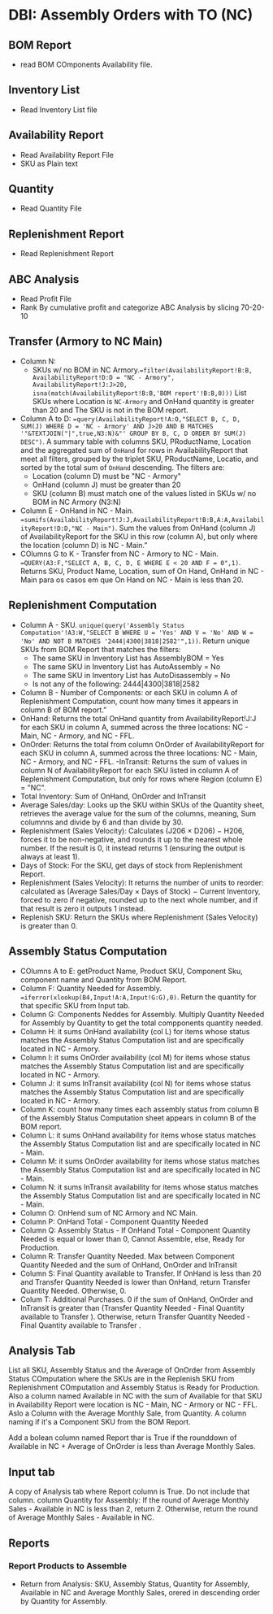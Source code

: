 # DBI: Assembly Orders with TO (NC)

## BOM Report
- read BOM COmponents Availability file.

## Inventory List
- Read Inventory List file

##  Availability Report
- Read Availability Report File
- SKU as Plain text

## Quantity
- Read Quantity File

## Replenishment Report
- Read Replenishment Report

## ABC Analysis
- Read Profit File
- Rank By cumulative profit and categorize ABC Analysis by slicing 70-20-10

## Transfer (Armory to NC Main)
- Column N:
  - SKUs w/ no BOM in NC Armory.`=filter(AvailabilityReport!B:B, AvailabilityReport!D:D = "NC - Armory", AvailabilityReport!J:J>20, isna(match(AvailabilityReport!B:B,'BOM report'!B:B,0)))` List SKUs where Location is `NC-Armory`  and OnHand quantity is greater than 20 and The SKU is not in the BOM report.
- Column A to D: `=query(AvailabilityReport!A:O,"SELECT B, C, D, SUM(J) WHERE D = 'NC - Armory' AND J>20 AND B MATCHES '"&TEXTJOIN("|",true,N3:N)&"' GROUP BY B, C, D ORDER BY SUM(J) DESC")`. A summary table with columns SKU, PRoductName, Location and the aggregated sum of `OnHand` for rows in AvailabilityReport that meet all filters, grouped by the triplet SKU, PRoductName, Locatio, and sorted by the total sum of `OnHand`  descending. The filters are:
  - Location (column D) must be "NC - Armory"
  - OnHand (column J) must be greater than 20
  - SKU (column B) must match one of the values listed in SKUs w/ no BOM in NC Armory (N3:N)
- Column E - OnHand in NC - Main. `=sumifs(AvailabilityReport!J:J,AvailabilityReport!B:B,A:A,AvailabilityReport!D:D,"NC - Main")`. Sum the values from OnHand (column J) of AvailabilityReport for the SKU in this row (column A), but only where the location (column D) is NC - Main.”
- COlumns G to K - Transfer from NC - Armory to NC - Main. `=QUERY(A3:F,"SELECT A, B, C, D, E WHERE E < 20 AND F = 0",1)`. Returns SKU, Product Name, Location, sum of On Hand, OnHand in NC - Main para os casos em que On Hand on NC - Main is less than 20.

## Replenishment Computation
- Column A - SKU. `unique(query('Assembly Status Computation'!A3:W,"SELECT B WHERE U = 'Yes' AND V = 'No' AND W = 'No' AND NOT B MATCHES '2444|4300|3818|2582'",1))`. Return unique SKUs from BOM Report that matches the filters:
  - The same SKU in Inventory List has AssemblyBOM = Yes
  - The same SKU in Inventory List has AutoAssembly = No
  - The same SKU in Inventory List has AutoDisassembly = No
  - Is not any of the following: 2444|4300|3818|2582
- Column B - Number of Components: or each SKU in column A of Replenishment Computation, count how many times it appears in column B of BOM report.”
- OnHand: Returns the total OnHand quantity from AvailabilityReport!J:J for each SKU in column A, summed across the three locations: NC - Main, NC - Armory, and NC - FFL.
- OnOrder: Returns the total from column OnOrder of AvailabilityReport for each SKU in column A, summed across the three locations: NC - Main, NC - Armory, and NC - FFL.
-InTransit: Returns the sum of values in column N of AvailabilityReport for each SKU listed in column A of Replenishment Computation, but only for rows where Region (column E) = "NC".
- Total Inventory: Sum of OnHand, OnOrder and InTransit
- Average Sales/day: Looks up the SKU within SKUs of the Quantity sheet, retrieves the average value for the sum of the columns, meaning, Sum columnns and divide by 6 and than divide by 30. 
- Replenishment (Sales Velocity): Calculates (J206 × D206) − H206, forces it to be non-negative, and rounds it up to the nearest whole number. If the result is 0, it instead returns 1 (ensuring the output is always at least 1).
- Days of Stock: For the SKU, get days of stock from Replenishment Report.
- Replenishment (Sales Velocity): It returns the number of units to reorder: calculated as (Average Sales/Day × Days of Stock) − Current Inventory, forced to zero if negative, rounded up to the next whole number, and if that result is zero it outputs 1 instead.
- Replenish SKU: Return the SKUs where Replenishment (Sales Velocity) is greater than 0.

## Assembly Status Computation
- COlumns A to E: getProduct Name, Product SKU, Component Sku, component name and Quantity from BOM Report.
- Column F: Quantity Needed for Assembly. `=iferror(xlookup(B4,Input!A:A,Input!G:G),0)`. Return the quantity for that specific SKU from Input tab.
- Column G: Components Neddes for Assembly. Multiply Quantity Needed for Assembly by Quantity to get the total compponents quantity needed.
- Column H: it sums OnHand availability (col L) for items whose status matches the Assembly Status Computation list and are specifically located in NC - Armory.
- Column I: it sums OnOrder availability (col M) for items whose status matches the Assembly Status Computation list and are specifically located in NC - Armory.
- Column J: it sums InTransit availability (col N) for items whose status matches the Assembly Status Computation list and are specifically located in NC - Armory.
- Column K: count how many times each assembly status from column B of the Assembly Status Computation sheet appears in column B of the BOM report.
- Column L: it sums OnHand availability for items whose status matches the Assembly Status Computation list and are specifically located in NC - Main.
- Column M: it sums OnOrder availability for items whose status matches the Assembly Status Computation list and are specifically located in NC - Main.
- Column N: it sums InTransit availability for items whose status matches the Assembly Status Computation list and are specifically located in NC - Main.
- Column O: OnHend sum of NC Armory and NC Main.
- Column P: OnHand Total - Component Quantity Needed
- Column Q: Assembly Status - If OnHand Total - Component Quantity Needed is equal or lower than 0, Cannot Assemble, else, Ready for Production.
- Column R: Transfer Quantity Needed. Max between Component Quantity Needed and the sum of OnHand, OnOrder and InTransit
- Column S: Final Quantity available to Transfer. If OnHand is less than 20 and Transfer Quantity Needed is lower than OnHand, return Transfer Quantity Needed. Otherwise, 0.
- Colum T: Additional Purchases. 0 if the sum of OnHand, OnOrder and InTransit is greater than (Transfer Quantity Needed - Final Quantity available to Transfer ). Otherwise, return Transfer Quantity Needed - Final Quantity available to Transfer .


## Analysis Tab

List all SKU, Assembly Status and the Average of OnOrder from Assembly Status COmputation where the SKUs are in the Replenish SKU from Replenishment COmputation and Assembly Status is Ready for Production.
Also a column named Available in NC with the sum of Available for that SKU in Availability Report were location is NC - Main, NC - Armory or NC - FFL.
Aslo a Column with the Average Monthly Sale, from Quantity.
A column naming if it's a Component SKU from the BOM Report.


Add a bolean column named Report thar is True if the rounddown of Available in NC + Average of OnOrder is less than Average Monthly Sales.

## Input tab

A copy of Analysis tab where Report column is True. Do not include that column.
column Quantity for Assembly: If the round of Average Monthly Sales - Available in NC is less than 2, return 2. Otherwise, return the round of  Average Monthly Sales - Available in NC.

## Reports

### Report Products to Assemble

- Return from Analysis: SKU, Assembly Status, Quantity for Assembly, Available in NC and Average Monthly Sales, orered in descending order by Quantity for Assembly.


